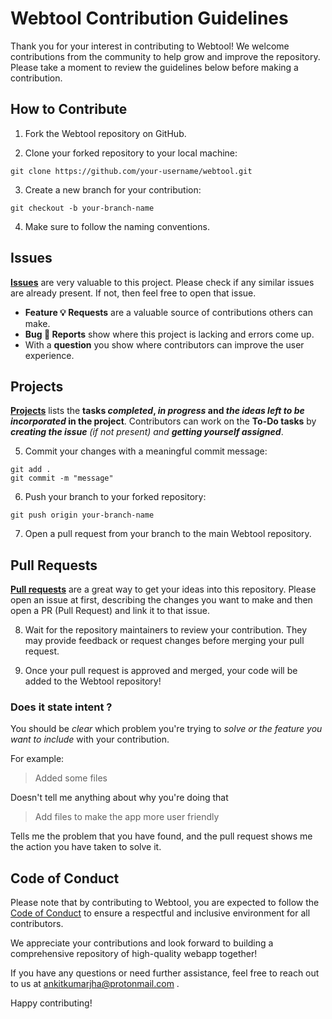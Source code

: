# Webtool Contribution Guidelines

Thank you for your interest in contributing to Webtool! We welcome contributions from the community to help grow and improve the repository. Please take a moment to review the guidelines below before making a contribution.

## How to Contribute

1. Fork the Webtool repository on GitHub.

2. Clone your forked repository to your local machine:
```shell
git clone https://github.com/your-username/webtool.git
```
3. Create a new branch for your contribution:
```shell
git checkout -b your-branch-name
```
4.  Make sure to follow the naming conventions.

## Issues
[**Issues**](https://github.com/Ankit8848/Webtool/issues/new/choose) are very valuable to this project. Please check if any similar issues are already present. If not, then feel free to open that issue.
  - **Feature 💡 Requests** are a valuable source of contributions others can make.
  - **Bug 🐞 Reports** show where this project is lacking and errors come up.
  - With a **question** you show where contributors can improve the user experience.


 ## Projects
[**Projects**](https://github.com/users/Ankit8848/projects/3) lists the **tasks _completed_, _in progress_ and _the ideas left to be incorporated_ in the project**.
Contributors can work on the **To-Do tasks** by _**creating the issue** (if not present) and **getting yourself assigned**_.
   
5. Commit your changes with a meaningful commit message:
```shell
git add .
git commit -m "message"
```

6. Push your branch to your forked repository:
```shell
git push origin your-branch-name
```

7. Open a pull request from your branch to the main Webtool repository.

## Pull Requests
[**Pull requests**](https://github.com/Ankit8848/Webtool/pulls) are a great way to get your ideas into this repository.
Please open an issue at first, describing the changes you want to make and then open a PR (Pull Request) and link it to that issue.

8. Wait for the repository maintainers to review your contribution. They may provide feedback or request changes before merging your pull request.

9. Once your pull request is approved and merged, your code will be added to the Webtool repository!

### Does it state intent ?
You should be _clear_ which problem you're trying to _solve or the feature you want to include_ with your contribution.

For example:

> Added some files

Doesn't tell me anything about why you're doing that

> Add files to make the app more user friendly

Tells me the problem that you have found, and the pull request shows me the action you have taken to solve it. 

## Code of Conduct

Please note that by contributing to Webtool, you are expected to follow the [Code of Conduct](https://github.com/Ankit8848/Webtool/blob/main/CODE_OF_CONDUCT.md) to ensure a respectful and inclusive environment for all contributors.

We appreciate your contributions and look forward to building a comprehensive repository of high-quality webapp together!


If you have any questions or need further assistance, feel free to reach out to us at ankitkumarjha@protonmail.com .


Happy contributing!

